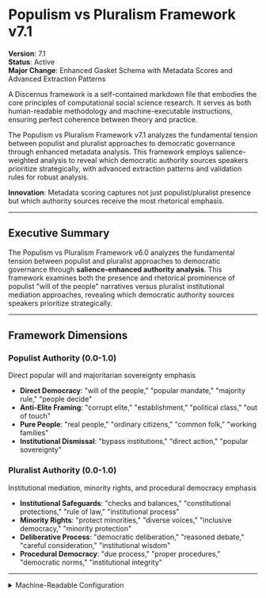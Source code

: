 # Populism vs Pluralism Framework v7.1

**Version**: 7.1  
**Status**: Active  
**Major Change**: Enhanced Gasket Schema with Metadata Scores and Advanced Extraction Patterns

A Discernus framework is a self-contained markdown file that embodies the core principles of computational social science research. It serves as both human-readable methodology and machine-executable instructions, ensuring perfect coherence between theory and practice.

The Populism vs Pluralism Framework v7.1 analyzes the fundamental tension between populist and pluralist approaches to democratic governance through enhanced metadata analysis. This framework employs salience-weighted analysis to reveal which democratic authority sources speakers prioritize strategically, with advanced extraction patterns and validation rules for robust analysis.

**Innovation**: Metadata scoring captures not just populist/pluralist presence but which authority sources receive the most rhetorical emphasis.

---

## Executive Summary

The Populism vs Pluralism Framework v6.0 analyzes the fundamental tension between populist and pluralist approaches to democratic governance through **salience-enhanced authority analysis**. This framework examines both the presence and rhetorical prominence of populist "will of the people" narratives versus pluralist institutional mediation approaches, revealing which democratic authority sources speakers prioritize strategically.

---

## Framework Dimensions

### **Populist Authority (0.0-1.0)**
Direct popular will and majoritarian sovereignty emphasis
- **Direct Democracy**: "will of the people," "popular mandate," "majority rule," "people decide"
- **Anti-Elite Framing**: "corrupt elite," "establishment," "political class," "out of touch"
- **Pure People**: "real people," "ordinary citizens," "common folk," "working families"
- **Institutional Dismissal**: "bypass institutions," "direct action," "popular sovereignty"

### **Pluralist Authority (0.0-1.0)**  
Institutional mediation, minority rights, and procedural democracy emphasis
- **Institutional Safeguards**: "checks and balances," "constitutional protections," "rule of law," "institutional process"
- **Minority Rights**: "protect minorities," "diverse voices," "inclusive democracy," "minority protection"
- **Deliberative Process**: "democratic deliberation," "reasoned debate," "careful consideration," "institutional wisdom"
- **Procedural Democracy**: "due process," "proper procedures," "democratic norms," "institutional integrity"

---

<details><summary>Machine-Readable Configuration</summary>

```json
{
  "name": "populism_pluralism_v7_1",
  "version": "v7.1",
  "display_name": "Populism vs Pluralism Framework v7.1",
  "analysis_variants": {
    "default": {
      "description": "Salience-enhanced populist vs pluralist democratic authority analysis with raw analysis log output.",
      "analysis_prompt": "Phase 1: Cognitive Priming: You are an expert in democratic theory and political communication with deep understanding of populist and pluralist dynamics across diverse contexts. Phase 2: Framework Methodology: Your task is to analyze the text using the Populism vs Pluralism Framework v7.1, which measures democratic authority tensions through two key dimensions. Phase 3: Operational Definitions: Evaluate two dimensions: Populist Authority (direct popular will emphasis) and Pluralist Authority (institutional mediation emphasis). Each dimension receives a score (0.0-1.0), salience weight (0.0-1.0), and confidence rating (0.0-1.0). Phase 4: Scoring Protocol: For each dimension, provide ONLY: (1) score (0.0-1.0), (2) salience (0.0-1.0), (3) confidence (0.0-1.0), (4) evidence quotes with justification. Phase 5: Raw Analysis Log Requirements: Your response must be a raw analysis log containing dimensional scores, evidence, and reasoning - NO JSON structure or derived calculations. Phase 6: Output Specification: Return raw analysis log with dimensional scores only - NO calculations of authority balance or derived metrics (these will be computed by code)."
    }
  },
  "dimension_groups": {
      "authority_sources": ["populist_authority", "pluralist_authority"]
  },
  "calculation_spec": {
    "democratic_authority_balance": "populist_authority_score - pluralist_authority_score"
  },
  "reliability_rubric": {
    "cronbachs_alpha": {
      "excellent": [0.80, 1.0],
      "good": [0.70, 0.79],
      "acceptable": [0.60, 0.69],
      "poor": [0.0, 0.59]
    },
    "notes": "Defines quality thresholds for framework reliability. The Synthesis Agent uses this for automated fit assessment."
  },
  "gasket_schema": {
    "version": "7.1",
    "extraction_method": "intelligent_extractor",
    "target_keys": [
      "populist_authority_score",
      "pluralist_authority_score",
      "populist_authority_salience",
      "pluralist_authority_salience",
      "populist_authority_confidence",
      "pluralist_authority_confidence"
    ],
    "extraction_patterns": {
      "populist_authority_score": ["populist.{0,20}authority.{0,20}score", "populist.{0,20}score"],
      "pluralist_authority_score": ["pluralist.{0,20}authority.{0,20}score", "pluralist.{0,20}score"],
      "populist_authority_salience": ["populist.{0,20}authority.{0,20}salience", "populist.{0,20}salience"],
      "pluralist_authority_salience": ["pluralist.{0,20}authority.{0,20}salience", "pluralist.{0,20}salience"],
      "populist_authority_confidence": ["populist.{0,20}authority.{0,20}confidence", "populist.{0,20}confidence"],
      "pluralist_authority_confidence": ["pluralist.{0,20}authority.{0,20}confidence", "pluralist.{0,20}confidence"]
    },
    "validation_rules": {
      "required_fields": [
        "populist_authority_score", "pluralist_authority_score"
      ],
      "score_ranges": {"min": 0.0, "max": 1.0},
      "metadata_ranges": {
        "salience": {"min": 0.0, "max": 1.0},
        "confidence": {"min": 0.0, "max": 1.0}
      },
      "fallback_strategy": "use_default_values"
    }
  },
  "raw_analysis_log_format": {
    "description": "Raw analysis log containing dimensional scores, evidence, and reasoning without structured JSON",
    "content": "Free-form text with populism-pluralism analysis including scores, evidence quotes, and qualitative reasoning"
  }
}
```

</details>